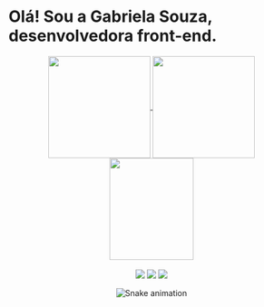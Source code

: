 <h1> Olá! Sou a Gabriela Souza, desenvolvedora front-end. </h1>

<div align="center">
  <a href="https://github.com/gabrielaguaru">
  <img height="180em"   align="center" src="https://github-readme-stats.vercel.app/api?username=gabrielaguaru&show_icons=true&theme=jolly&include_all_commits=true&count_private=true"/>
  <img height="180em"  align="center" src="https://github-readme-stats.vercel.app/api/top-langs/?username=gabrielaguaru&&layout=compact&hide=shell&theme=jolly"/>

  <img align="center" width="148" height="180" src="https://media.tenor.com/images/9feb64d53e2e048baf8d7c17cf13b5ac/tenor.gif">
</div>
 <br>
<div  align="center"> 
  <a href="https://www.instagram.com/gabiesz/" target="_blank"><img src="https://img.shields.io/badge/-Instagram-%23E4405F?style=for-the-badge&logo=instagram&logoColor=white" target="_blank"></a>
  <a href="https://www.linkedin.com/in/gabriela-souza-4538001b1/" target="_blank"><img src="https://img.shields.io/badge/-LinkedIn-%230077B5?style=for-the-badge&logo=linkedin&logoColor=white" target="_blank"></a> 
  <a href = "mailto:gabrielasouza.dev@gmail.com"><img src="https://img.shields.io/badge/-Gmail-%23333?style=for-the-badge&logo=gmail&logoColor=white" target="_blank"></a>
 
  ![Snake animation](https://github.com/gabrielaguaru/gabrielaguaru/blob/output/github-contribution-grid-snake.svg)
 
</div>
